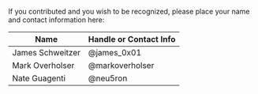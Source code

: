 If you contributed and you wish to be recognized, please place your name and contact information here:

|Name                         |Handle or Contact Info    |
|-----------------------------|--------------------------|
|James Schweitzer             |@james_0x01                |
|Mark Overholser              |@markoverholser            |
|Nate Guagenti                |@neu5ron                  |
